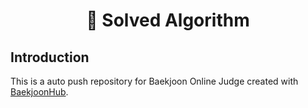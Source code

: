 <h1 align="center"> 👾 Solved Algorithm </h1>

## Introduction
This is a auto push repository for Baekjoon Online Judge created with [BaekjoonHub](https://github.com/BaekjoonHub/BaekjoonHub).
